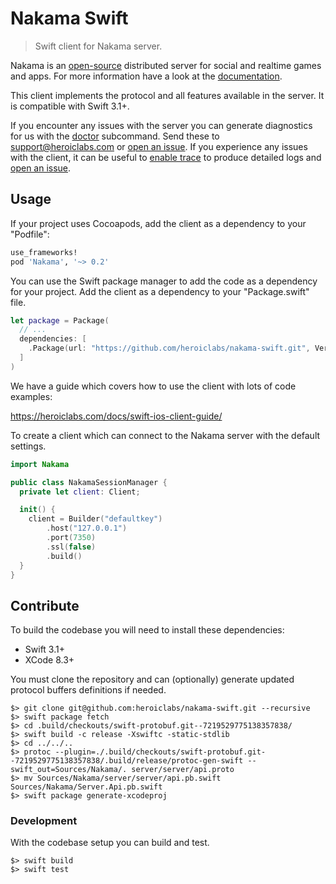Nakama Swift
============

> Swift client for Nakama server.

Nakama is an [open-source](https://github.com/heroiclabs/nakama) distributed server for social and realtime games and apps. For more information have a look at the [documentation](https://heroiclabs.com/docs/).

This client implements the protocol and all features available in the server. It is compatible with Swift 3.1+.

If you encounter any issues with the server you can generate diagnostics for us with the [doctor](https://heroiclabs.com/docs/install-server-cli/#doctor) subcommand. Send these to support@heroiclabs.com or [open an issue](https://github.com/heroiclabs/nakama/issues). If you experience any issues with the client, it can be useful to [enable trace](https://heroiclabs.com/docs/swift-ios-client-guide/#logs-and-errors) to produce detailed logs and [open an issue](https://github.com/heroiclabs/nakama-swift/issues).

## Usage

If your project uses Cocoapods, add the client as a dependency to your "Podfile":

```ruby
use_frameworks!
pod 'Nakama', '~> 0.2'
```

You can use the Swift package manager to add the code as a dependency for your project. Add the client as a dependency to your "Package.swift" file.

```swift
let package = Package(
  // ...
  dependencies: [
    .Package(url: "https://github.com/heroiclabs/nakama-swift.git", Version(0,2,0)),
  ]
)
```

We have a guide which covers how to use the client with lots of code examples:

https://heroiclabs.com/docs/swift-ios-client-guide/

To create a client which can connect to the Nakama server with the default settings.

```swift
import Nakama

public class NakamaSessionManager {
  private let client: Client;

  init() {
    client = Builder("defaultkey")
        .host("127.0.0.1")
        .port(7350)
        .ssl(false)
        .build()
  }
}
```

## Contribute

To build the codebase you will need to install these dependencies:

* Swift 3.1+
* XCode 8.3+

You must clone the repository and can (optionally) generate updated protocol buffers definitions if needed.

```shell
$> git clone git@github.com:heroiclabs/nakama-swift.git --recursive
$> swift package fetch
$> cd .build/checkouts/swift-protobuf.git--7219529775138357838/
$> swift build -c release -Xswiftc -static-stdlib
$> cd ../../..
$> protoc --plugin=./.build/checkouts/swift-protobuf.git--7219529775138357838/.build/release/protoc-gen-swift --swift_out=Sources/Nakama/. server/server/api.proto
$> mv Sources/Nakama/server/server/api.pb.swift Sources/Nakama/Server.Api.pb.swift
$> swift package generate-xcodeproj
```

### Development

With the codebase setup you can build and test.

```shell
$> swift build
$> swift test
```

